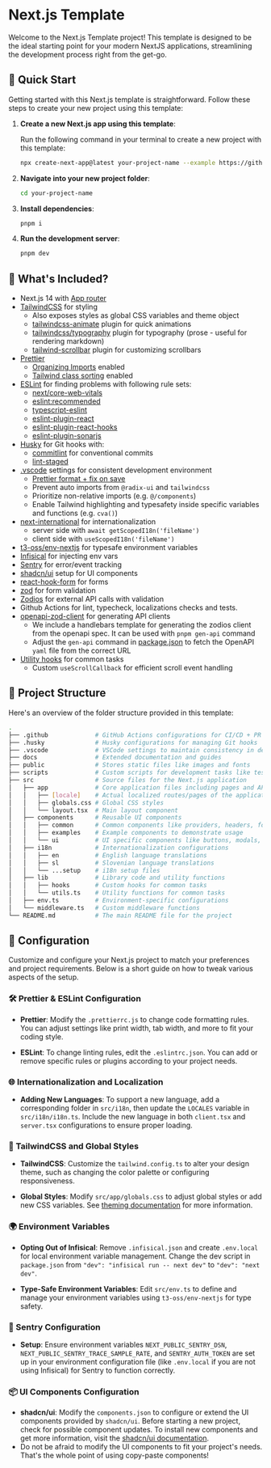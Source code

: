 # Next.js Template

Welcome to the Next.js Template project! This template is designed to be the ideal starting point for your modern NextJS applications, streamlining the development process right from the get-go.

## 🚀 Quick Start

Getting started with this Next.js template is straightforward. Follow these steps to create your new project using this template:

1. **Create a new Next.js app using this template**:

   Run the following command in your terminal to create a new project with this template:

   ```bash
   npx create-next-app@latest your-project-name --example https://github.com/zerodays/nextjs-template
   ```

2. **Navigate into your new project folder**:

   ```bash
   cd your-project-name
   ```

3. **Install dependencies**:

   ```bash
   pnpm i
   ```

4. **Run the development server**:

   ```bash
   pnpm dev
   ```

## 🧐 What's Included?

- Next.js 14 with [App router](https://nextjs.org/docs/app/building-your-application/routing)
- [TailwindCSS](https://tailwindcss.com/) for styling
  - Also exposes styles as global CSS variables and theme object
  - [tailwindcss-animate](https://github.com/jamiebuilds/tailwindcss-animate) plugin for quick animations
  - [tailwindcss/typography](https://github.com/tailwindlabs/tailwindcss-typography) plugin for typography (prose - useful for rendering markdown)
  - [tailwind-scrollbar](https://github.com/adoxography/tailwind-scrollbar) plugin for customizing scrollbars
- [Prettier](https://prettier.io/)
  - [Organizing Imports](https://www.npmjs.com/package/prettier-plugin-organize-imports) enabled
  - [Tailwind class sorting](https://www.npmjs.com/package/prettier-plugin-tailwindcss/v/0.0.0-insiders.d539a72) enabled
- [ESLint](https://eslint.org/) for finding problems with following rule sets:
  - [next/core-web-vitals](https://nextjs.org/docs/app/building-your-application/configuring/eslint)
  - [eslint:recommended](https://eslint.org/docs/latest/rules/)
  - [typescript-eslint](https://typescript-eslint.io/)
  - [eslint-plugin-react](https://github.com/jsx-eslint/eslint-plugin-react)
  - [eslint-plugin-react-hooks](https://www.npmjs.com/package/eslint-plugin-react-hooks)
  - [eslint-plugin-sonarjs](https://github.com/SonarSource/eslint-plugin-sonarjs)
- [Husky](https://typicode.github.io/husky/) for Git hooks with:
  - [commitlint](https://commitlint.js.org/) for conventional commits
  - [lint-staged](https://github.com/lint-staged/lint-staged)
- [.vscode](https://code.visualstudio.com/) settings for consistent development environment
  - [Prettier format + fix on save](https://marketplace.visualstudio.com/items?itemName=esbenp.prettier-vscode)
  - Prevent auto imports from `@radix-ui` and `tailwindcss`
  - Prioritize non-relative imports (e.g. `@/components`)
  - Enable Tailwind highlighting and typesafety inside specific variables and functions (e.g. `cva()`)
- [next-international](https://next-international.vercel.app/) for internationalization
  - server side with `await getScopedI18n('fileName')`
  - client side with `useScopedI18n('fileName')`
- [t3-oss/env-nextjs](https://github.com/t3-oss/t3-env) for typesafe environment variables
- [Infisical](https://infisical.com/) for injecting env vars
- [Sentry](https://sentry.io/) for error/event tracking
- [shadcn/ui](https://ui.shadcn.com/) setup for UI components
- [react-hook-form](https://react-hook-form.com/) for forms
- [zod](https://zod.dev/) for form validation
- [Zodios](https://www.zodios.org/docs/client) for external API calls with validation
- Github Actions for lint, typecheck, localizations checks and tests.
- [openapi-zod-client](https://www.npmjs.com/package/openapi-zod-client) for generating API clients
  - We include a handlebars template for generating the zodios client from the openapi spec. It can be used with `pnpm gen-api` command
  - Adjust the `gen-api` command in [package.json](package.json) to fetch the OpenAPI `yaml` file from the correct URL
- [Utility hooks](https://usehooks.com/) for common tasks
  - Custom `useScrollCallback` for efficient scroll event handling

## 📂 Project Structure

Here's an overview of the folder structure provided in this template:

```bash
.
├── .github             # GitHub Actions configurations for CI/CD + PR template
├── .husky              # Husky configurations for managing Git hooks
├── .vscode             # VSCode settings to maintain consistency in development environments
├── docs                # Extended documentation and guides
├── public              # Stores static files like images and fonts
├── scripts             # Custom scripts for development tasks like testing and linting
├── src                 # Source files for the Next.js application
│   ├── app             # Core application files including pages and API routes
│   │   ├── [locale]    # Actual localized routes/pages of the application
│   │   ├── globals.css # Global CSS styles
│   │   └── layout.tsx  # Main layout component
│   ├── components      # Reusable UI components
│   │   ├── common      # Common components like providers, headers, footers, etc.
│   │   ├── examples    # Example components to demonstrate usage
│   │   └── ui          # UI specific components like buttons, modals, etc.
│   ├── i18n            # Internationalization configurations
│   │   ├── en          # English language translations
│   │   ├── sl          # Slovenian language translations
│   │   └── ...setup    # i18n setup files
│   ├── lib             # Library code and utility functions
│   │   ├── hooks       # Custom hooks for common tasks
│   │   └── utils.ts    # Utility functions for common tasks
│   ├── env.ts          # Environment-specific configurations
│   └── middleware.ts   # Custom middleware functions
└── README.md           # The main README file for the project
```

## 🔧 Configuration

Customize and configure your Next.js project to match your preferences and project requirements. Below is a short guide on how to tweak various aspects of the setup.

### 🛠️ Prettier & ESLint Configuration

- **Prettier**: Modify the `.prettierrc.js` to change code formatting rules. You can adjust settings like print width, tab width, and more to fit your coding style.

- **ESLint**: To change linting rules, edit the `.eslintrc.json`. You can add or remove specific rules or plugins according to your project needs.

### 🌐 Internationalization and Localization

- **Adding New Languages**: To support a new language, add a corresponding folder in `src/i18n`, then update the `LOCALES` variable in `src/i18n/i18n.ts`. Include the new language in both `client.tsx` and `server.tsx` configurations to ensure proper loading.

### 🎨 TailwindCSS and Global Styles

- **TailwindCSS**: Customize the `tailwind.config.ts` to alter your design theme, such as changing the color palette or configuring responsiveness.

- **Global Styles**: Modify `src/app/globals.css` to adjust global styles or add new CSS variables. See [theming documentation](https://ui.shadcn.com/docs/theming) for more information.

### 🌍 Environment Variables

- **Opting Out of Infisical**: Remove `.infisical.json` and create `.env.local` for local environment variable management. Change the dev script in `package.json` from `"dev": "infisical run -- next dev"` to `"dev": "next dev"`.

- **Type-Safe Environment Variables**: Edit `src/env.ts` to define and manage your environment variables using `t3-oss/env-nextjs` for type safety.

### 🚨 Sentry Configuration

- **Setup**: Ensure environment variables `NEXT_PUBLIC_SENTRY_DSN`, `NEXT_PUBLIC_SENTRY_TRACE_SAMPLE_RATE`, and `SENTRY_AUTH_TOKEN` are set up in your environment configuration file (like `.env.local` if you are not using Infisical) for Sentry to function correctly.

### 📦 UI Components Configuration

- **shadcn/ui**: Modify the `components.json` to configure or extend the UI components provided by `shadcn/ui`. Before starting a new project, check for possible component updates. To install new components and get more information, visit the [shadcn/ui documentation](https://ui.shadcn.com/).
- Do not be afraid to modify the UI components to fit your project's needs. That's the whole point of using copy-paste components!
